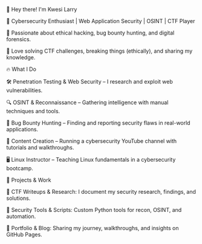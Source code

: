 👋 Hey there! I'm Kwesi Larry

🔹 Cybersecurity Enthusiast | Web Application Security | OSINT | CTF Player

🔹 Passionate about ethical hacking, bug bounty hunting, and digital forensics.

🔹 Love solving CTF challenges, breaking things (ethically), and sharing my knowledge.



🔥 What I Do

🛠 Penetration Testing & Web Security – I research and exploit web vulnerabilities.

🔍 OSINT & Reconnaissance – Gathering intelligence with manual techniques and tools.

🎯 Bug Bounty Hunting – Finding and reporting security flaws in real-world applications.

🎥 Content Creation – Running a cybersecurity YouTube channel with tutorials and walkthroughs.

🖥 Linux Instructor – Teaching Linux fundamentals in a cybersecurity bootcamp.

🚀 Projects & Work

🔹 CTF Writeups & Research: I document my security research, findings, and solutions.

🔹 Security Tools & Scripts: Custom Python tools for recon, OSINT, and automation.

🔹 Portfolio & Blog: Sharing my journey, walkthroughs, and insights on GitHub Pages.

